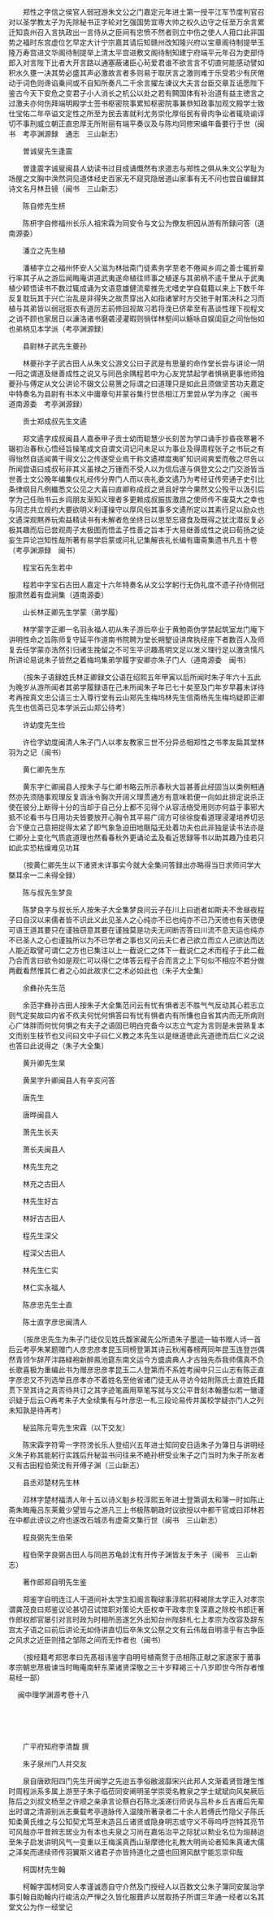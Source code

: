 <!-- { "loadSidebar": true } -->
　　郑性之字信之侯官人弱冠游朱文公之门嘉定元年进士第一授平江军节度判官召对以圣学教太子为先除秘书正字轮对乞强国势宜専大帅之权久边守之任至万余言累迁知袁州召入言执政出一言侍从之臣间有忠愤不然者则立中伤之使人人箝口此非国势之福时东宫虚位乞早定大计宁宗嘉其请后知赣州改知隆兴府以宝章阁待制提举玉隆万寿宫进文华阁待制提举上清太平宫进敷文阁待制知建宁府端平元年召为吏部侍郎入对言陛下比者大开言路以通塞蔽诸臣心茍爱君谁不欲言言不切直何能感动譬如积水久壅一决其势必盛其声必激故言者多则易于取厌言之激则难于乐受若少有厌倦动于词色则谗谄乗间或不自知所奏凡二千余言擢左谏议大夫言台臣交章互诋愿陛下鉴古今天下安危之变君子小人消长之机公以处之若有闗国体有补治道有益主徳言之过激夫亦何伤拜端明殿学士签书枢密院事累知枢密院事兼叅知政事加观文殿学士致仕宝佑二年卒谥文定性之所至为民去害就利尤务崇化厚俗民有骨肉争讼者辄晓谕谆切不事刑威立朝正直忠厚无所附丽有端平奏议及与陈均同修宋编年备要行于世（闽书　考亭渊源録　通志　三山新志）

　　曽诚叟先生逢震

　　曽逢震字诚叟闽县人幼读书过目成诵慨然有求道志与郑性之俱从朱文公学耻为场屋之文胸中涣然洞见道体经史百家无不窥究隐居道山家事有无不问也尝自编録其诗文名月林丑镜（闽书　三山新志）

　　陈自修先生枅

　　陈枅字自修福州长乐人祖宋霖为同安令与文公为僚友枅因从游有所録问答（道南源委）

　　潘立之先生植

　　潘植字立之福州怀安人父滋为林拙斋门徒素务学至老不倦闻乡闾之善士辄折辈行率其子从之游后闻晦庵讲道武夷遂命植往师事之植遂与其弟柄不逺千里从于武夷植少颖悟读书不数过辄成诵为文语意雄健流辈推先尤嗜史学自载籍以来上下数千年反复耽玩其于兴亡治乱是非得失之故贯穿出入如指诸掌时方交驰于射策决科之习而植与其弟皆以弱冠抠衣有道厉志前修回视故习若将浼已侪辈至有髙谈性理下视程文之诮不顾也家居日以濓洛诸书磨砻浸灌暇则徜徉林壑间以觞咏自娱闺庭之间怡怡如也弟柄见本学派（考亭渊源録）

　　县尉林子武先生夔孙

　　林夔孙字子武古田人从朱文公游文公曰子武是有思量的命作堂长尝与讲论一阴一阳之谓道及继善成性之说又与同邑余隅程若中为心友党禁起学者惧祸更事他师独夔孙与傅定从文公讲论不辍文公易箦之际谓之曰道理只是如此且须做坚苦功夫嘉定中特奏名为县尉有书本义中庸章句并蒙谷集行世丞相江万里尝从学为序之（闽书　道南源委　考亭渊源録）

　　贡士郑成叔先生文遹

　　郑文遹字成叔闽县人嘉泰甲子贡士幼而聪慧少长刻苦为学口诵手抄昏夜寒暑不辍初治春秋心悟经旨操笔成文自谓文词记问未足以为事业及得周程张子之书玩之有得怡然自适闻黄干得文公之传遂受业焉干称文遹襟度夷旷知识闿爽爱而敬之尽告以所闻尝语曰成叔茍非其义虽禄之万锺而不受人以为信后遂与俱登文公之门交游皆当世善士文公晚年编集仪礼经传分畀门人而以丧礼委文遹乃为考经证传旁通子史引比条律纲目凡例纎悉文公见之大喜曰直卿称成叔之贤且好学今果然文公殁干以汲引后学为己任贻书云乡闾朋友渐知义理者多更赖成叔振拔激昂之使师传不废莫大之幸也与同志共立规约大要欲明义利谨操守以厚风俗其事多文遹所定以其素行足以励众也文遹深观黙养玩索益精读书有未解者危坐终日以思至忘寝食及既得之犹沈潜反复必极其趣而后已尝观周子太极图而悟孟子性善之旨本于大易继善成性之说曰荀扬之徒妄生异论岂知性哉所著有易学启蒙或问礼记集解丧礼长编有庸斋集遗书凡五十卷（考亭渊源録　闽书）

　　程宝石先生若中

　　程若中字宝石古田人嘉定十六年特奏名从文公学躬行无伪礼度不遗子孙侍侧冠服肃然着有盘涧集（道南源委）

　　山长林正卿先生学蒙（弟学履）

　　林学蒙字正卿一名羽永福人初从朱子游后卒业于黄勉斋伪学禁起筑室龙门庵下讲明性命之旨陈师复守延平作道南书院聘为堂长朔朢设讲席执经座下者数百人及师复去任学蒙亦浩然引归诸生挽留之不可生平识趣髙明文足以发义理行足以激贪懦凡所讲论易说朱子皆然之着梅坞集弟学履字安卿亦朱子门人（道南源委　闽书）

　　（按朱子语録姓氏林正卿録文公语在绍熙五年甲寅以后所闻时朱子年六十五此为晚岁从游所闻者其弟学履録语在己未所闻朱子年已七十矣至及门年岁早暮未详待考再按真文忠公请三士入尊行堂有云山郑先生梅坞林先生信斋杨先生梅坞疑即正卿先生也信斋已见本学派云山郑公待考）

　　许幼度先生俭

　　许俭字幼度闽清人朱子门人以孝友教家三世不分异丞相郑性之书孝友扁其堂林羽为之记（闽书）

　　黄仁卿先生东

　　黄东字仁卿闽县人按朱子与仁卿书略云所示春秋大旨甚善此经固当以类例相通然亦先须随事观理反复涵泳令胸次开阔义理贯通方有意味若便一向如此排定说杀正使在彼分上断得十分的当却于自己分上都不见得个从容活络受用则亦何益于事邪大抵不论看书与日用功夫皆要放开心胸令其平易广阔方可徐徐旋看道理浸灌培养切忌合下便立己意把捉得太紧了即气象急迫田地陿隘无处着功夫也此非独是读书法亦是仁卿分上变化气质底道理也然看春秋外更诵论孟及看近思録等书以助其趣乃佳若只如此实恐枯燥难见功耳

　　（按黄仁卿先生以下诸贤未详事实今就大全集问答録出亦略得当日求师问学大槩耳余一二未得全録）

　　陈与叔先生梦良

　　陈梦良字与叔长乐人按朱子大全集梦良问云子在川上曰逝者如斯夫不舍昼夜程子曰自汉以来儒者皆不识此义此见圣人之心纯亦不已也纯亦不已乃天徳也有天徳便可语王道其要只在谨独窃意其要在谨独莫是功夫无间断否答曰川流不息天运也纯亦不已圣人之心也谨独所以为不已学者之事也又问云夫仁者己欲立而立人己欲达而达人能近取譬可谓仁之方也已集注以上一截说仁之体下一截说仁之术而程子于此二截乃合而言曰欲令如是观仁可以得仁之体答云程子合而言之上下句似不相应不若分做两截看然惟其仁者之心如此故求仁之术必如此也（朱子大全集）

　　余彝孙先生范

　　余范字彝孙古田人按朱子大全集范问云有忧有惧者志不胜气气反动其心若志立则气定矣故曰内省不疚夫何忧何惧答曰有忧有惧者内有所慊也自省其内而无所病则心广体胖而何忧何惧之有夫子之语固已明白完备今以志立气定为言则是未尝熟复本文而别生枝节也又问曰文中子曰仁义教之本先生以是继道徳此先道徳而后仁义之说也答曰此说得之（朱子大全集）

　　黄升卿先生杲

　　黄杲字升卿闽县人有辛亥问答

　　唐先生

　　唐晔闽县人

　　萧先生长夫

　　萧长夫闽县人

　　林先生充之

　　林充之古田人

　　林先生好古

　　林好古古田人

　　程先生深父

　　程深父古田人

　　林先生仁实

　　林仁实永福人

　　陈彦忠先生士直

　　陈士直字彦忠闽清人

　　（按彦忠先生为朱子门徒仅见姓氏馥家藏先公所遗朱子墨迹一轴书赠人诗一首后云考亭朱某题赠门人彦忠彦孝昆玉同榜登第其诗云秋闱春榜两同年昆玉连登岂偶然青领乍辞芹泮路緑袍新醉鳯池筵东南文运今方盛虞典人才古独先忝我师儒真不负长歌喜极为重编此书为赠彦忠彦孝昆玉二人登第而不系姓考闽中只三山志有陈正直字彦忠又不列选举且彦孝亦不着姓名至他省诸门徒无从寻访今姑附陈氏士直姓氏籍贯下至其诗之真否待共订之其字迹笔画用草笔写就与文公平昔刻本翰墨似若一辙谨识疑于后云○再考朱子大全续集有与叶彦忠一札三段论易传并属校学疑亦门人之列未知孰是待再考）

　　秘监陈元雩先生宋霖（以下交友）

　　陈宋霖字符雩一字符滂长乐人登绍兴五年进士知同安日适朱子为簿日与讲明经义朱子称其能躬行实践后升秘监书问往来不絶孙枅受业朱子之门当时为朱子所友者又有古田程伯荣沈有开傅子渊（三山新志）

　　县丞邓楚材先生林

　　邓林字楚材福清人年十五以诗义魁乡校淳熙五年进士登第调太和簿一时如陈止斋朱晦庵吕东莱戴少望皆与之游凡三上书极陈朝政时议欲授以中都干官或曰邓林若在中都此谤议之府也遂改石城丞有虚斋文集行世（闽书　三山新志）

　　程良弼先生伯荣

　　程伯荣字良弼古田人与同邑苏龟龄沈有开传子渊皆友于朱子（闽书　三山新志）

　　著作郎郑自明先生鉴

　　郑鉴字自明连江人干道间补太学生扣阍言鞠球事淳熙初释褐除太学正入对孝宗谓龚茂良曰郑鉴议论甚切召试馆职对策论大臣权幸干政孝宗复深嘉之除校书郎迁著作郎权郎官屡引对言时政为时相所恶遂乞外出知台州陛辞札七上孝宗为改容及辞东宫太子语之曰前后讲论无如侍讲直切后卒朱文公祭之文有云伟哉自明凛乎有古争臣之风求之近臣则措之邹陈之间而无怍者也（闽书）

　　（按经籍考郑思孝曰先髙祖讳鉴字自明号植斋赘于丞相陈正献之家遂家于莆事孝宗朝忠荩极谏当时晦庵南轩东莱诸贤深敬之三十岁释褐三十八岁即世今所存者惟易经一部） 

　
闽中理学渊源考卷十八

　

　　

　　广平府知府李清馥 撰

　　朱子泉州门人并交友

　　泉自唐欧阳四门先生开闽学之先迨五季俗敝波靡宋兴此邦人文渐着贤哲踵生惟时周程派系多属上游至子朱子临莅同安阐明圣学崇奨名教泉之学士斌斌向风矣厥后陈后之刘叔文杨至之许顺之亲承言论蔡白石陈北溪递衍师说与吕朴乡丘吉甫后先辈出时谓之清源别派志乗载考亭道脉传入温陵所著录者二十余人若傅氏竹隐父子陈氏知柔黄氏维之与公知契尤笃至末造吕丘诸贤或隐身明志或守义不辱呜呼岂特其亮节可风哉亦平昔辨志居业为有本也夫泉之习尚在嘉佑治平之际犹以勲业名位为烜赫迨至朱子启发讲明风气一变重以王梅溪真西山渐摩徳化礼教大明尚论者知朱真诸大儒之泽矣而递续师传羽翼斯义诸君子亦皆持道化之盛也回溯风猷宁能忘崇仰哉

　　柯国材先生翰

　　柯翰字国材同安人孝谨诚悫自守介然及门授经人以百数文公朱子簿同安属治学事引翰自助翰内行峻洁众严惮之久皆化服葺庐以居取扬子所谓三年通一经者以名其堂文公为作一经堂记

